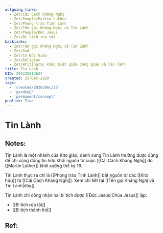 ```yaml
---
outgoing_links:
  - Zet/Cải Cách Kháng Nghị
  - Zet/People/Martin Luther
  - Zet/Phong trào Tinh Lành
  - Zet/Tên gọi Kháng Nghị và Tin Lành
  - Zet/People/Đức Jesus
  - Zet/Bí tích rửa tội
backlinks:
  - Zet/Tên gọi Kháng Nghị và Tin Lành
  - Zet/God
  - Zet/Cơ Đốc Giáo
  - Zet/Religion
  - Zet/Writing/Sự khác biệt giữa Công giáo và Tin lành
title: Tin Lành
UID: 201225213624
created: 25-Dec-2020
tags:
  - 'created/2020/Dec/25'
  - 'garden🏡'
  - 'permanent/concept'
publish: True
---
```

# Tin Lành

## Notes:
Tin Lành là một nhánh của Kito giáo, danh xưng Tin Lành thường được dùng để chỉ cộng đồng tín hữu khởi nguồn từ cuộc [[Cải Cách Kháng Nghị]] do  [[Martin Luther]]  khởi xướng thế kỷ 16.

Tin Lành thực ra chỉ là [[Phong trào Tinh Lành]] bắt nguồn từ các [[Kito hữu]] từ [[Cải Cách Kháng Nghị]]. Xem chi tiết tại [[Tên gọi Kháng Nghị và Tin Lành|đây]]

Tin Lành chỉ công nhận hai bí tích được [[Đức Jesus|Chúa Jesus]] lập:

- [[Bí tích rửa tội]]
- [[Bí tích thánh thể]]

## Ref:
